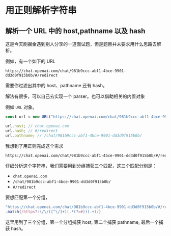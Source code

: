# 用正则解析字符串

## 解析一个 URL 中的 host,pathname 以及 hash

这是今天刷掘金遇到别人分享的一道面试题，但是题目并未要求用什么思路去解析。

例如，有一个如下的 URL

```http
https://chat.openai.com/chat/981b9ccc-abf1-4bce-9901-dd3d0f915b0b/#/redirect
```
需要你过滤出其中的 host、pathname 还有 hash。

解法有很多，可以自己去实现一个 parser。也可以借助相关的内置对象

例如 `URL` 对象。

```js
const url = new URL("https://chat.openai.com/chat/981b9ccc-abf1-4bce-9901-dd3d0f915b0b/#/redirect")

url.host; // chat.openai.com
url.hash; // #/redirect
url.pathname; // /chat/981b9ccc-abf1-4bce-9901-dd3d0f915b0b/
```

我想到了用正则完成这个需求

```md
https://chat.openai.com/chat/981b9ccc-abf1-4bce-9901-dd3d0f915b0b/#/redirect
```

仔细分析这个字符串，我们需要用到分组捕获三个匹配，这三个匹配分别是：

- `chat.openai.com`
- `/chat/981b9ccc-abf1-4bce-9901-dd3d0f915b0b/`
- `#/redirect`

要想匹配第一个分组，

```js
"https://chat.openai.com/chat/981b9ccc-abf1-4bce-9901-dd3d0f915b0b/#/redirect"
.match(/https?:\/\/([^\/]+)(.*(?=#))(.+)/)
```

这里用到了三个分组，第一个分组捕获 host, 第二个捕获 pathname, 最后一个捕获 hash。